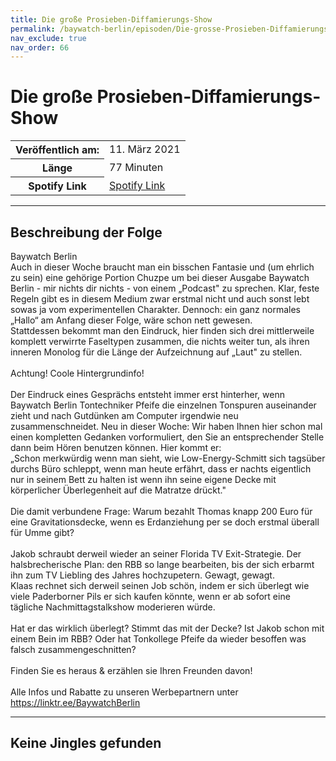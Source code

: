 ```yaml
---
title: Die große Prosieben-Diffamierungs-Show
permalink: /baywatch-berlin/episoden/Die-grosse-Prosieben-Diffamierungs-Show
nav_exclude: true
nav_order: 66
---
```


# Die große Prosieben-Diffamierungs-Show
<table class="resp-table dcf-table dcf-table-responsive dcf-table-bordered dcf-table-striped dcf-w-100%">
                    <tbody>
                        <tr>
                            <th scope="row">Veröffentlich am:</th>
                            <td data-label="Veröffentlich am:">11. März 2021</td>
                        </tr>
                        <tr>
                            <th scope="row">Länge </th>
                            <td data-label="Länge ">77 Minuten</td>
                        </tr><tr>
                                <th scope="row">Spotify Link</th>
                                <td data-label="Spotify Link"><a href="https://open.spotify.com/episode/2hEikW7Mrt201PQm9jCJNJ">Spotify Link</a></td>
                            </tr></tbody>
                </table>

***

## Beschreibung der Folge

<div>
Baywatch Berlin <br> Auch in dieser Woche braucht man ein bisschen Fantasie und (um ehrlich zu sein) eine gehörige Portion Chuzpe um bei dieser Ausgabe Baywatch Berlin - mir nichts dir nichts - von einem „Podcast" zu sprechen. Klar, feste Regeln gibt es in diesem Medium zwar erstmal nicht und auch sonst lebt sowas ja vom experimentellen Charakter. Dennoch: ein ganz normales „Hallo“ am Anfang dieser Folge, wäre schon nett gewesen. <br> Stattdessen bekommt man den Eindruck, hier finden sich drei mittlerweile komplett verwirrte Faseltypen zusammen, die nichts weiter tun, als ihren inneren Monolog für die Länge der Aufzeichnung auf „Laut" zu stellen. <br>  <br> Achtung! Coole Hintergrundinfo! <br>  <br> Der Eindruck eines Gesprächs entsteht immer erst hinterher, wenn Baywatch Berlin Tontechniker Pfeife die einzelnen Tonspuren auseinander zieht und nach Gutdünken am Computer irgendwie neu zusammenschneidet. Neu in dieser Woche: Wir haben Ihnen hier schon mal einen kompletten Gedanken vorformuliert, den Sie an entsprechender Stelle dann beim Hören benutzen können. Hier kommt er: <br> „Schon merkwürdig wenn man sieht, wie Low-Energy-Schmitt sich tagsüber durchs Büro schleppt, wenn man heute erfährt, dass er nachts eigentlich nur in seinem Bett zu halten ist wenn ihn seine eigene Decke mit körperlicher Überlegenheit auf die Matratze drückt." <br>  <br> Die damit verbundene Frage: Warum bezahlt Thomas knapp 200 Euro für eine Gravitationsdecke, wenn es Erdanziehung per se doch erstmal überall für Umme gibt? <br>  <br> Jakob schraubt derweil wieder an seiner Florida TV Exit-Strategie. Der halsbrecherische Plan: den RBB so lange bearbeiten, bis der sich erbarmt ihn zum TV Liebling des Jahres hochzupetern. Gewagt, gewagt. <br> Klaas rechnet sich derweil seinen Job schön, indem er sich überlegt wie viele Paderborner Pils er sich kaufen könnte, wenn er ab sofort eine tägliche Nachmittagstalkshow moderieren würde. <br>  <br> Hat er das wirklich überlegt? Stimmt das mit der Decke? Ist Jakob schon mit einem Bein im RBB? Oder hat Tonkollege Pfeife da wieder besoffen was falsch zusammengeschnitten? <br>  <br> Finden Sie es heraus & erzählen sie Ihren Freunden davon! <br>  <br> Alle Infos und Rabatte zu unseren Werbepartnern unter <a href="https://linktr.ee/BaywatchBerlin">https://linktr.ee/BaywatchBerlin</a>  
</div>

***

## Keine Jingles gefunden